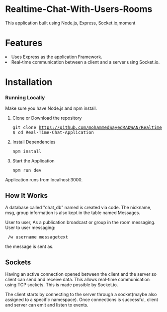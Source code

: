 # Realtime-Chat-With-Users-Rooms
  This application built using Node.js, Express, Socket.io,moment
  

# Features
  <li>Uses Express as the application Framework.</li> 
  <li>Real-time communication between a client and a server using Socket.io.</li>
   
   
# Installation

### Running Locally

Make sure you have Node.js and npm install.

  1. Clone or Download the repository 
    <pre>git clone https://github.com/mohammedSayedRADWAN/Realtime-Chat-With-Users-Rooms.git
    $ cd Real-Time-Chat-Application</pre>
  2. Install Dependencies
      <pre>npm install</pre>
  
  3. Start the Application
     <pre>npm run dev</pre>
  Application runs from localhost:3000.
      
## How It Works

  A database called "chat_db" named is created via code. 
  The nickname, msg, group information is also kept in the table named Messages.
    
  User to user, As a publication broadcast or group in the room  messaging.
  User to user messaging:
   <pre> /w username messagetext</pre> the message is sent as.
      
 ## Sockets
    
   Having an active connection opened between the client and the server so client can send and receive data. This allows             real-time communication using TCP sockets. This is made possible by Socket.io.

   The client starts by connecting to the server through a socket(maybe also assigned to a specific namespace). Once connections is successful, client and server can emit and listen to events. 


    
  
  


